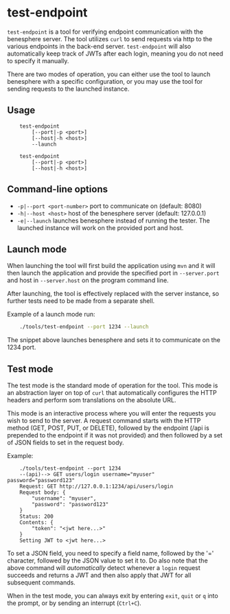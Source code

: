 # test-endpoint

`test-endpoint` is a tool for verifying endpoint communication with the benesphere server. The tool utilizes `curl` to
send requests via http to the various endpoints in the back-end server. `test-endpoint` will also automatically keep
track of JWTs after each login, meaning you do not need to specify it manually.

There are two modes of operation, you can either use the tool to launch benesphere with a specific configuration, or
you may use the tool for sending requests to the launched instance.

## Usage

```
    test-endpoint
        [--port|-p <port>]
        [--host|-h <host>]
        --launch
    
    test-endpoint
        [--port|-p <port>]
        [--host|-h <host>]
```

## Command-line options

- `-p|--port <port-number>` port to communicate on (default: 8080)
- `-h|--host <host>` host of the benesphere server (default: 127.0.0.1)
- `-e|--launch` launches benesphere instead of running the tester.
    The launched instance will work on the provided port and host.

## Launch mode

When launching the tool will first build the application using `mvn` and it will then launch the application and provide
the specified port in `--server.port` and host in `--server.host` on the program command line.

After launching, the tool is effectively replaced with the server instance, so further tests need to be made from a separate
shell.

Example of a launch mode run:
```bash
    ./tools/test-endpoint --port 1234 --launch
```
The snippet above launches benesphere and sets it to communicate on the 1234 port.

## Test mode

The test mode is the standard mode of operation for the tool. This mode is an abstraction layer on top of `curl` that automatically
configures the HTTP headers and perform som translations on the absolute URL.

This mode is an interactive process where you will enter the requests you wish to send to the server. A request command starts with
the HTTP method (GET, POST, PUT, or DELETE), followed by the endpoint (/api is prepended to the endpoint if it was not provided) and
then followed by a set of JSON fields to set in the request body.

Example:

```
    ./tools/test-endpoint --port 1234
    --(api)--> GET users/login username="myuser" password="password123"
    Request: GET http://127.0.0.1:1234/api/users/login
    Request body: {
        "username": "myuser",
        "password": "password123"
    }
    Status: 200
    Contents: {
        "token": "<jwt here...>"
    }
    Setting JWT to <jwt here...>
```

To set a JSON field, you need to specify a field name, followed by the '=' character, followed by the JSON value to set it to. Do also
note that the above command will _automatically_ detect whenever a `login` request succeeds and returns a JWT and then also apply that
JWT for all subsequent commands.

When in the test mode, you can always exit by entering `exit`, `quit` or `q` into the prompt, or by sending an interrupt (`Ctrl+C`).
